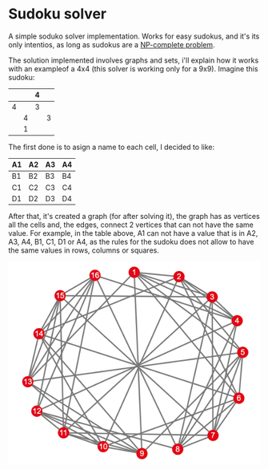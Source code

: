 # Sudoku solver
A simple soduko solver implementation. Works for easy sudokus, and it's its only intentios, as long as sudokus are a [NP-complete problem](https://en.wikipedia.org/wiki/NP-completeness). 

The solution implemented involves graphs and sets, i'll explain how it works with an exampleof a 4x4 (this solver is working only for a 9x9). Imagine this sudoku:



<table class="tg">
<thead>
  <tr>
    <th class="tg-0pky"></th>
    <th class="tg-0pky"></th>
    <th class="tg-0pky">4</th>
    <th class="tg-0pky"></th>
  </tr>
</thead>
<tbody>
  <tr>
    <td class="tg-0pky">4</td>
    <td class="tg-0pky"></td>
    <td class="tg-0pky">3</td>
    <td class="tg-0pky"></td>
  </tr>
  <tr>
    <td class="tg-0pky"></td>
    <td class="tg-0pky">4</td>
    <td class="tg-0pky"></td>
    <td class="tg-0pky">3</td>
  </tr>
  <tr>
    <td class="tg-0pky"></td>
    <td class="tg-0pky">1</td>
    <td class="tg-0pky"></td>
    <td class="tg-0pky"></td>
  </tr>
</tbody>
</table>


The first done is to asign a name to each cell, I decided to like:

<table class="tg">
<thead>
  <tr>
    <th class="tg-c3ow">A1</th>
    <th class="tg-c3ow">A2</th>
    <th class="tg-c3ow">A3</th>
    <th class="tg-c3ow">A4</th>
  </tr>
</thead>
<tbody>
  <tr>
    <td class="tg-c3ow">B1</td>
    <td class="tg-c3ow">B2</td>
    <td class="tg-c3ow">B3</td>
    <td class="tg-c3ow">B4</td>
  </tr>
  <tr>
    <td class="tg-c3ow">C1</td>
    <td class="tg-c3ow">C2</td>
    <td class="tg-c3ow">C3</td>
    <td class="tg-c3ow">C4</td>
  </tr>
  <tr>
    <td class="tg-c3ow">D1</td>
    <td class="tg-c3ow">D2</td>
    <td class="tg-c3ow">D3</td>
    <td class="tg-c3ow">D4</td>
  </tr>
</tbody>
</table>

After that, it's created a graph (for after solving it), the graph has as vertices all the cells and, the edges, connect 2 vertices that can not have the same value. For example, in the table above, A1 can not have a value that is in A2, A3, A4, B1, C1, D1 or A4, as the rules for the sudoku does not allow to have the same values in rows, columns or squares.

![alt text](https://github.com/valcarce01/sudokuSolver/blob/master/files/graph.PNG "Graph example of a 4x4 sudoku")